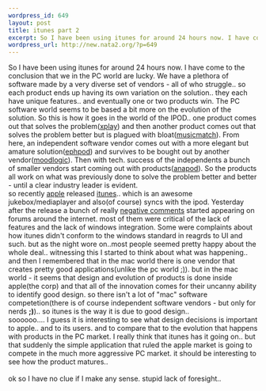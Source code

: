 ```yaml
--- 
wordpress_id: 649
layout: post
title: itunes part 2
excerpt: So I have been using itunes for around 24 hours now. I have come to the conclusion that we in the PC world are lucky. We have a plethora of software made by a very diverse set of vendors - all of who struggle.. so each product ends up having its own variation on the solution.. they each have unique features.. and eventually one or two products win. The PC software world seems to be based a bit mo...
wordpress_url: http://new.nata2.org/?p=649
---
```

So I have been using itunes for around 24 hours now. I have come to the conclusion that we in the PC world are lucky. We have a plethora of software made by a very diverse set of vendors - all of who struggle.. so each product ends up having its own variation on the solution.. they each have unique features.. and eventually one or two products win. The PC software world seems to be based a bit more on the evolution of the solution. So this is how it goes in the world of the IPOD.. one product comes out that solves the problem(<a href="http://www.mediafour.com/products/xplay/">xplay</a>) and then another product comes out that solves the problem better but is plagued with bloat(<a href="http://www.musicmatch.com">musicmatch</a>). From here, an independent software vendor comes out with a more elegant but amature solution(<a href="http://www.ephpod.com">ephpod</a>) and survives to be bought out by another vendor(<a href="http://www.moodlogic.com">moodlogic</a>). Then with tech. success of the independents a bunch of smaller vendors start coming out with products(<a href="http://www.redchairsoftware.com/anapod/">anapod</a>). So the products all work on what was previously done to solve the problem better and better - until a clear industry leader is evident. <br/>so recently <a href="http://www.apple.com">apple</a> released <a href="http://www.itunes.com">itunes</a>.. which is an awesome jukebox/mediaplayer and also(of course) syncs with the ipod. Yesterday after the release a bunch of really <a href="http://ipodlounge.com/forums/forumdisplay.php?s=&amp;forumid=45">negative comments</a> started appearing on forums around the internet. most of them were critical of the lack of features and the lack of windows integration. Some were complaints about how itunes didn't conform to the windows standard in reagrds to UI and such. but as the night wore on..most people seemed pretty happy about the whole deal.. witnessing this I started to think about what was happening.. and then I remembered that in the mac world there is one vendor that creates pretty good applications(unlike the pc world <a href="http://www.microsoft.com">:)</a>). but in the mac world - it seems that design and evolution of products is done inside apple(the corp) and that all of the innovation comes for their uncanny ability to identify good design. so there isn't a lot of "mac" software competetion(there is of course independent software vendors - but only for nerds <b>;)</b>).. so itunes is the way it is due to good design.. <br/>soooooo.... I guess it is interesting to see what design decisions is important to apple.. and to its users. and to compare that to the evolution that happens with products in the PC market. I really think that itunes has it going on.. but that suddenly the simple application that ruled the apple market is going to compete in the much more aggressive PC market. it should be interesting to see how the product matures.. <br/><br/>ok so I have no clue if I make any sense. stupid lack of foresight.. 
